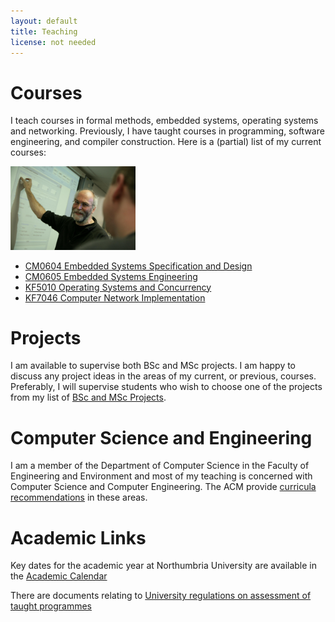 ```yaml
---
layout: default
title: Teaching
license: not needed
---
```

# Courses

<p>
I teach courses in formal methods, embedded systems, operating systems and
networking.  Previously, I have taught courses in programming, software
engineering, and compiler construction. Here is a (partial) list of my 
current courses:

  <img class="img-responsive" src="assets/images/david_kendall5_1200x800.jpg" 
     alt="Photo of David Kendall"
     width="200"/>
</p>

<ul>
  <li><a href="http://hesabu.net/cm0604/">CM0604 Embedded Systems Specification and Design</a></li>
  <li><a href="http://hesabu.net/cm0605/">CM0605 Embedded Systems Engineering</a></li>
  <li><a href="http://hesabu.net/kf5010">KF5010 Operating Systems and Concurrency</a></li>
  <li><a href="http://hesabu.net/kf7046">KF7046 Computer Network Implementation</a></li>
</ul>

# Projects

I am available to supervise both BSc and MSc projects. I
am happy to discuss any project ideas in the areas of my current, or
previous, courses.  Preferably, I will supervise students who wish to
choose one of the projects from my list
of <a href="projects.html">BSc and MSc Projects</a>.


# Computer Science and Engineering

I am a member of the Department of Computer Science in the Faculty of
Engineering and Environment and most of my
teaching is concerned with Computer Science and Computer Engineering. 
The ACM provide [curricula recommendations](https://www.acm.org/education/curricula-recommendations) in these areas.

# Academic Links

Key dates for the academic year at Northumbria University are available in
the 
<a href="https://www.northumbria.ac.uk/about-us/university-services/academic-registry/registry-records-and-returns/academic-calendars/">Academic Calendar</a>

There are documents relating to <a href="https://www.northumbria.ac.uk/about-us/university-services/academic-registry/quality-and-teaching-excellence/assessment/guidance-for-students/">University regulations on assessment of taught programmes</a>
